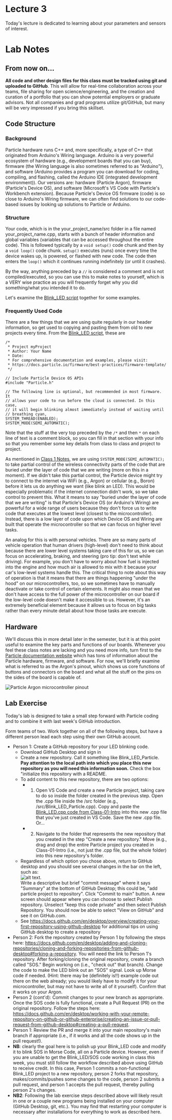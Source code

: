 # Lecture 3
Today's lecture is dedicated to learning about your parameters and sensors of interest.

# Lab Notes
## From now on...
**All code and other design files for this class must be tracked using git and uploaded to GitHub**. This will allow for real-time collaboration across your teams, file sharing for open science/engineering, and the creation and curation of a portfolio that you can show potential employers or graduate advisors. Not all companies and grad programs utilize git/GitHub, but many will be very impressed if you bring this skillset.

## Code Structure
### Background
Particle hardware runs C++ and, more specifically, a type of C++ that originated from Arduino's Wiring language. Arduino is a very powerful ecosystem of hardware (e.g., development boards that you can buy), firmware (the Wiring language is also sometimes referred to as "Arduino"), and software (Arduino provides a program you can download for coding, compiling, and flashing, called the Arduino IDE (integrated development environment)). Our versions are: hardware (Particle Argon), firmware (Particle's Device OS), and software (Microsoft's VS Code with Particle's Workbench extension). Because Particle's Device OS firmware (code) is so close to Arduino's Wiring firmware, we can often find solutions to our code-based issues by looking up solutions to Particle or Arduino. 

### Structure
Your code, which is in the your_project_name/src folder in a file named your_project_name.cpp, starts with a bunch of header information and global variables (variables that can be accessed throughout the entire code). This is followed typically by a `void setup()` code chunk and then by a `void loop()` code chunk. `setup()` executes (runs) once every time the device wakes up, is powered, or flashed with new code. The code then enters the `loop()` which it continues running indefinitely (or until it crashes). 

By the way, anything preceded by a `//` is considered a comment and is not compiled/executed, so you can use this to make notes to yourself, which is a VERY wise practice as you will frequently forget why you did something/what you intended it to do.

Let's examine the [Blink_LED script](../Class-01-Intro/Blink_LED.cpp) together for some examples.

### Frequently Used Code
There are a few things that we are using quite regularly in our header information, so get used to copying and pasting them from old to new projects every time. From the [Blink_LED script](../Class-01-Intro/Blink_LED.cpp), these are 
```
/* 
 * Project myProject
 * Author: Your Name
 * Date: 
 * For comprehensive documentation and examples, please visit:
 * https://docs.particle.io/firmware/best-practices/firmware-template/
 */

// Include Particle Device OS APIs
#include "Particle.h"

// The following line is optional, but recommended in most firmware. It
// allows your code to run before the cloud is connected. In this case,
// it will begin blinking almost immediately instead of waiting until
// breathing cyan,
SYSTEM_THREAD(ENABLED);
SYSTEM_MODE(SEMI_AUTOMATIC);
```

Note that the stuff at the very top preceded by the `/*` and then `*` on each line of text is a comment block, so you can fill in that section with your info so that you remember some key details from class to class and project to project.

As mentioned in [Class 1 Notes](../Class-01-Intro/readme.md), we are using `SYSTEM_MODE(SEMI_AUTOMATIC);` to take partial control of the wireless connectivity parts of the code that are buried under the layer of code that we are writing (more on this in a moment). If we didn't take this partial control, the Particle device might try to connect to the internet via WiFi (e.g., Argon) or cellular (e.g., Boron) before it lets us do anything we want (like blink an LED). This would be especially problematic if the internet connection didn't work, so we take control to prevent this. What it means to say "buried under the layer of code that we are writing" is that Particle's Device OS (or Arduino's Wiring) are powerful for a wide range of users because they don't force us to write code that executes at the lowest level (closest to the microcontroller). Instead, there is a low layer of code upon which Device OS and Wiring are built that operate the microcontroller so that we can focus on higher level tasks. 

An analog for this is with personal vehicles. There are so many parts of vehicle operation that human drivers (high-level) don't need to think about because there are lower level systems taking care of this for us, so we can focus on accelerating, braking, and steering (pro tip: don't text while driving). For example, you don't have to worry about how fuel is injected into the engine and how much air is allowed to mix with it because your car's low-level systems handle this. The critical thing to note about this way of operation is that it means that there are things happening "under the hood" on our microcontrollers, too, so we sometimes have to manually deactivate or take control of certain elements. It might also mean that we don't have access to the full power of the microcontroller on our board if the low-level code doesn't make it accessible to us. However, it's an extremely beneficial element because it allows us to focus on big tasks rather than every minute detail about how those tasks are execute.

## Hardware
We'll discuss this in more detail later in the semester, but it is at this point useful to examine the key parts and functions of our boards. Whenever you feel these class notes are lacking and you need more info, turn first to the [Particle documentation website](https://docs.particle.io/) which has tons of information about the Particle hardware, firmware, and software. For now, we'll briefly examine what is referred to as the Argon's pinout, which shows us core functions of buttons and connectors on the board and what all the stuff on the pins on the sides of the board is capable of.

![Particle Argon microcontroller pinout](../assets/images/Argon%20Pinout.png "Argon pinout")

## Lab Exercise
Today's lab is designed to take a small step forward with Particle coding and to combine it with last week's GitHub introduction. 

Form teams of two. Work together on all of the following steps, but have a different person lead each step using their own GitHub account.
- Person 1: Create a GitHub repository for your LED blinking code. 
  - Download GitHub Desktop and sign in
  - Create a new repository. Call it something like Blink_LED_Particle. **Pay attention to the local path into which you place this new repository as you will need this information soon.** Check the box "initialize this repository with a README. 
  - To add content to this new repository, there are two options:
    - 1. Open VS Code and create a new Particle project, taking care to do so inside the folder created in the previous step. Open the .cpp file inside the /src folder (e.g., /src/Blink_LED_Particle.cpp). Copy and paste the [Blink_LED.cpp code from Class-01-Intro](../Class-01-Intro/Blink_LED.cpp) into this new .cpp file that you've just created in VS Code. Save the new .cpp file. Or...
    - 2. Navigate to the folder that represents the new repository that you created in the step "Create a new repository." Move (e.g., drag and drop) the entire Particle project you created in Class-01-Intro (i.e., not just the .cpp file, but the whole folder) into this new repository's folder.
  - Regardless of which option you chose above, return to GitHub desktop and you should see several changes in the bar on the left, such as:  
  ![alt text](../assets/images/image.png).  
  Write a descriptive but brief "commit message" where it says "Summary" at the bottom of GitHub Desktop; this could be, "add particle project to repository". Click "Commit to main" button. A new screen should appear where you can choose to select Publish repository. Unselect "keep this code private" and then select Publish Repository. You should now be able to select "View on GitHub" and see it on GitHub.com.
  - See https://docs.github.com/en/desktop/overview/creating-your-first-repository-using-github-desktop for additional tips on using GitHub desktop to create a repository
- Person 2: Fork the repository created by Person 1 by following the steps here: https://docs.github.com/en/desktop/adding-and-cloning-repositories/cloning-and-forking-repositories-from-github-desktop#forking-a-repository. You will need the link to Person 1's repository. After forking/cloning the original repository, create a branch called "SOS." Begin working on (i.e., "check out" that branch). Change the code to make the LED blink out an "SOS" signal. Look up Morse code if needed. (Hint: there may be (definitely is!!) example code out there on the web already; you would likely have to modify it for your microcontroller, but may not have to write all of it yourself). Confirm that it works on your Argon.
- Person 2 (cont'd): Commit changes to your new branch as appropriate. Once the SOS code is fully functional, create a Pull Request (PR) on the original repository. Follow the steps here: https://docs.github.com/en/desktop/working-with-your-remote-repository-on-github-or-github-enterprise/creating-an-issue-or-pull-request-from-github-desktop#creating-a-pull-request.
- Person 1: Review the PR and merge it into your main repository's main branch if appropriate (i.e., if it works and all the code shows up in the pull request!).
- **NB**: clearly the goal here is to polish up your Blink_LED code and modify it to blink SOS in Morse Code, all on a Particle device. However, even if you are unable to get the Blink_LED/SOS code working in class this week, you must still follow the workflow described above using GitHub to receive credit. In this case, Person 1 commits a non-functional Blink_LED project to a new repository, person 2 forks that repository, makes/commits/pushes some changes to the code, person 2 submits a pull request, and person 1 accepts the pull request, thereby pulling person 2's changes.
- **NB2**: Following the lab exercise steps described above will likely result in one or a couple new programs being installed on your computer (GitHub Desktop, git, etc.). You may find that restarting your computer is necessary after installations for everything to work as described here.